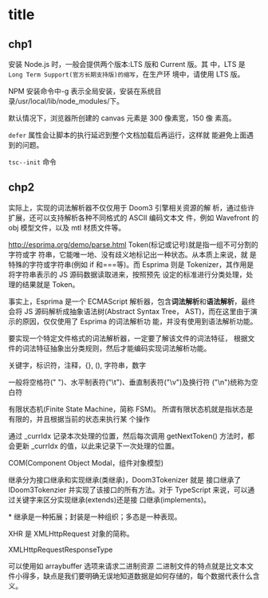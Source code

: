 # title

## chp1

安装 Node.js 时，一般会提供两个版本:LTS 版和 Current 版。其 中，LTS 是 `Long Term Support(官方长期支持版)的缩写`，在生产环 境中，请使用 LTS 版。

NPM 安装命令中-g 表示全局安装，安装在系统目 录/usr/local/lib/node_modules/下。

默认情况下，浏览器所创建的 canvas 元素是 300 像素宽，150 像 素高。

`defer` 属性会让脚本的执行延迟到整个文档加载后再运行，这样就 能避免上面遇到的问题。

`tsc--init` 命令

## chp2

实际上，实现的词法解析器不仅仅用于 Doom3 引擎相关资源的解 析，通过些许扩展，还可以支持解析各种不同格式的 ASCII 编码文本文 件，例如 Wavefront 的 obj 模型文件，以及 mtl 材质文件等。

http://esprima.org/demo/parse.html
Token(标记或记号)就是指一组不可分割的字符或字 符串，它能唯一地、没有歧义地标记出一种状态。从本质上来说，就 是特殊的字符或字符串(例如 if 和===等)。而 Esprima 则是 Tokenizer，其作用是将字符串表示的 JS 源码数据读取进来，按照预先 设定的标准进行分类处理，处理的结果就是 Token。

事实上，Esprima 是一个 ECMAScript 解析器，包含**词法解析**和**语法解析**，最终会将 JS 源码解析成抽象语法树(Abstract Syntax Tree， AST)，而在这里由于演示的原因，仅仅使用了 Esprima 的词法解析功 能，并没有使用到语法解析功能。

要实现一个特定文件格式的词法解析器，一定要了解该文件的词法特征， 根据文件的词法特征抽象出分类规则，然后才能编码实现词法解析功能。

关键字，标识符，注释，{}, (), 字符串，数字

一般将空格符(" ")、水平制表符("\t")、垂直制表符("\v")及换行符 ("\n")统称为空白符

有限状态机(Finite State Machine，简称 FSM)。 所谓有限状态机就是指状态是有限的，并且根据当前的状态来执行某 个操作

通过 \_currIdx 记录本次处理的位置，然后每次调用 getNextToken() 方法时，都会更新 \_currIdx 的值，以此来记录下一次处理的位置。

COM(Component Object Modal，组件对象模型)

继承分为接口继承和实现继承(类继承)，Doom3Tokenizer 就是 接口继承了 IDoom3Tokenzier 并实现了该接口的所有方法。对于 TypeScript 来说，可以通过关键字来区分实现继承(extends)还是接 口继承(implements)。

\* 继承是一种拓展；封装是一种组织；多态是一种表现。

XHR 是 XMLHttpRequest 对象的简称。

XMLHttpRequestResponseType

可以使用如 arraybuffer 选项来请求二进制资源
二进制文件的特点就是比文本文件小得多，缺点是我们要明确无误地知道数据是如何存储的，每个数据代表什么含义。

